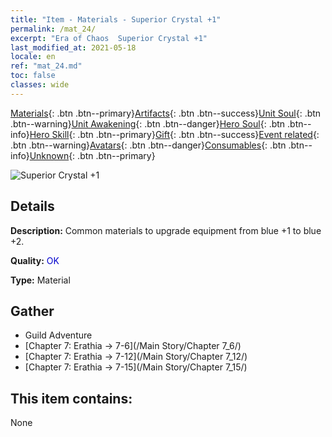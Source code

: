```yaml
---
title: "Item - Materials - Superior Crystal +1"
permalink: /mat_24/
excerpt: "Era of Chaos  Superior Crystal +1"
last_modified_at: 2021-05-18
locale: en
ref: "mat_24.md"
toc: false
classes: wide
---
```

 [Materials](/Items/){: .btn .btn--primary}[Artifacts](/Items/Artifacts/){: .btn .btn--success}[Unit Soul](/Items/UnitSoul/){: .btn .btn--warning}[Unit Awakening](/Items/UnitAwakening/){: .btn .btn--danger}[Hero Soul](/Items/HeroSoul/){: .btn .btn--info}[Hero Skill](/Items/HeroSkill/){: .btn .btn--primary}[Gift](/Items/Gift/){: .btn .btn--success}[Event related](/Items/Events/){: .btn .btn--warning}[Avatars](/Items/Avatars/){: .btn .btn--danger}[Consumables](/Items/Consumables/){: .btn .btn--info}[Unknown](/Items/Unknown/){: .btn .btn--primary}

 ![Superior Crystal +1](/images/t/i_cailiao_shuijing1.png)

## Details
 **Description:** Common materials to upgrade equipment from blue +1 to blue +2.

 **Quality:** <span style="color: #0000CD">OK</span>

 **Type:** Material

## Gather

*    Guild Adventure 
*    [Chapter 7: Erathia -> 7-6](/Main Story/Chapter 7_6/) 
*    [Chapter 7: Erathia -> 7-12](/Main Story/Chapter 7_12/) 
*    [Chapter 7: Erathia -> 7-15](/Main Story/Chapter 7_15/) 

## This item contains:

  None

